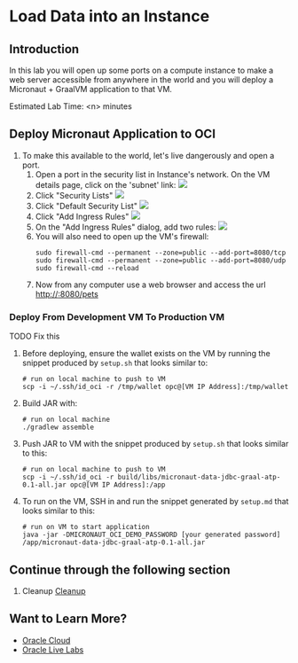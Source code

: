 # Load Data into an Instance

## Introduction

In this lab you will open up some ports on a compute instance to make a web server accessible from anywhere in the world and you will deploy a Micronaut + GraalVM application to that VM.

Estimated Lab Time: &lt;n&gt; minutes

## Deploy Micronaut Application to OCI

1. To make this available to the world, let's live dangerously and open a port.
   1. Open a port in the security list in Instance's network. On the VM details page, click on the 'subnet' link:
      ![](images/instanceSubnet.png)
   1. Click "Security Lists"
      ![](images/instanceSecurityList.png)
   1. Click "Default Security List"
      ![](images/instanceDefaultSecurityList.png)
   1. Click "Add Ingress Rules"
      ![](images/instanceAddIngressRules.png)
   1. On the "Add Ingress Rules" dialog, add two rules:
      ![](images/instanceAddIngressRulesDialog.png)
   1. You will also need to open up the VM's firewall:
      ```
      sudo firewall-cmd --permanent --zone=public --add-port=8080/tcp
      sudo firewall-cmd --permanent --zone=public --add-port=8080/udp
      sudo firewall-cmd --reload
      ```
   1. Now from any computer use a web browser and access the url [http://<YourPublicIP>:8080/pets](http://<YourPublicIP>:8080/pets)

### Deploy From Development VM To Production VM

TODO Fix this

1. Before deploying, ensure the wallet exists on the VM by running the snippet produced by `setup.sh` that looks similar to:
   ```shell script
   # run on local machine to push to VM
   scp -i ~/.ssh/id_oci -r /tmp/wallet opc@[VM IP Address]:/tmp/wallet
   ```

1. Build JAR with:
   ```shell script
   # run on local machine
   ./gradlew assemble
   ```

1. Push JAR to VM with the snippet produced by `setup.sh` that looks similar to this:
   ```shell script
   # run on local machine to push to VM
   scp -i ~/.ssh/id_oci -r build/libs/micronaut-data-jdbc-graal-atp-0.1-all.jar opc@[VM IP Address]:/app
   ```

1. To run on the VM, SSH in and run the snippet generated by `setup.md` that looks similar to this:
   ```shell script
   # run on VM to start application
   java -jar -DMICRONAUT_OCI_DEMO_PASSWORD [your generated password] /app/micronaut-data-jdbc-graal-atp-0.1-all.jar
   ```

## Continue through the following section

1. Cleanup [Cleanup](cleanup.md)

## Want to Learn More?

* [Oracle Cloud](http://www.oracle.com/cloud/free)
* [Oracle Live Labs](https://oracle.github.io/learning-library/developer-library/)
